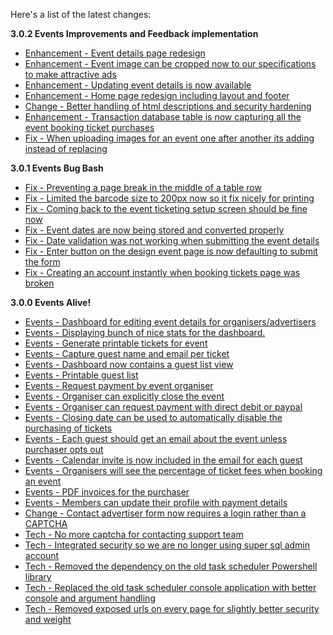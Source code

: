 Here's a list of the latest changes:

**3.0.2 Events Improvements and Feedback implementation**

- [Enhancement - Event details page redesign](https://trello.com/c/h7Kedb0G/378-event-details-page-redesign)
- [Enhancement - Event image can be cropped now to our specifications to make attractive ads](https://trello.com/c/14nMRlUv/404-event-event-ad-needs-specific-sizing-to-suit-the-event-page-redesign)
- [Enhancement - Updating event details is now available](https://trello.com/c/WTutmyLD/371-editing-event-details-needs-to-be-separate-from-regular-ads)
- [Enhancement - Home page redesign including layout and footer](https://trello.com/c/6D8gYRo1/379-home-page-redesign)
- [Change - Better handling of html descriptions and security hardening](https://trello.com/c/TcP5tbER/366-description-vs-html-description)
- [Enhancement - Transaction database table is now capturing all the event booking ticket purchases](https://trello.com/c/KjmmimJD/367-events-capture-transaction-for-ticket-purchases)
- [Fix - When uploading images for an event one after another its adding instead of replacing](https://trello.com/c/TzKE2WCd/406-when-uploading-multiple-event-images-they-keep-adding-instead-of-replacing)

**3.0.1 Events Bug Bash**

- [Fix - Preventing a page break in the middle of a table row](https://trello.com/c/tfbX3lRZ/380-large-guest-list-pdf-does-not-render-well-for-printing-when-the-data-overflows-to-next-page)
- [Fix - Limited the barcode size to 200px now so it fix nicely for printing](https://trello.com/c/tt3RnjWa/385-ticket-barcode-is-too-big-in-the-ticket-printing)
- [Fix - Coming back to the event ticketing setup screen should be fine now](https://trello.com/c/EIH2XS43/388-error-eventticketfield-is-not-defined-when-coming-back-to-the-ticketing-setup-screen)
- [Fix - Event dates are now being stored and converted properly](https://trello.com/c/2WBf3PCu/389-event-dates-are-being-converted-to-utc-in-mongo-database-we-should-be-storing-both-utc-and-server-date)
- [Fix - Date validation was not working when submitting the event details](https://trello.com/c/8F3uKga4/373-date-validation-doesn-t-seem-to-be-working-when-designing-an-event)
- [Fix - Enter button on the design event page is now defaulting to submit the form](https://trello.com/c/G6L2cmHl/368-enter-button-on-design-event-page-is-screwed-up-when-submitting-form)
- [Fix - Creating an account instantly when booking tickets page was broken](https://trello.com/c/2mxsZ7Na/383-creating-an-account-on-book-tickets-page-throws-an-error-existing-logged-in-users-are-fine)

**3.0.0 Events Alive!**

- [Events - Dashboard for editing event details for organisers/advertisers](https://trello.com/c/OdYvdLcx/340-events-event-dashboard-page-ability-to-change-and-add-tickets)
- [Events - Displaying bunch of nice stats for the dashboard.](https://trello.com/c/IvOYgBxu/343-events-event-dashboard-page-should-contain-information-on-all-sold-tickets-and-pricing-summary)
- [Events - Generate printable tickets for event](https://trello.com/c/O3n6hIJt/336-events-generate-tickets-for-event-booking)
- [Events - Capture guest name and email per ticket](https://trello.com/c/nEm83hZT/341-events-ability-to-specify-guests-details-per-ticket-e-g-email-name)
- [Events - Dashboard now contains a guest list view](https://trello.com/c/Ia6Od3Wz/347-events-guest-list-in-events-dashboard)
- [Events - Printable guest list](https://trello.com/c/qw6tccjV/346-events-printable-guest-list)
- [Events - Request payment by event organiser](https://trello.com/c/RQTzQxoe/344-events-organiser-needs-ability-to-request-payment-for-all-the-ticket-fees)
- [Events - Organiser can explicitly close the event](https://trello.com/c/Yifd04gX/360-events-close-event-so-no-more-tickets-can-be-booked-and-payment-can-be-requested)
- [Events - Organiser can request payment with direct debit or paypal](https://trello.com/c/1Y6sOeyG/345-events-organiser-needs-to-specify-bank-details-when-requesting-payment-or-paypal-email)
- [Events - Closing date can be used to automatically disable the purchasing of tickets](https://trello.com/c/eSGhQT1Q/363-allow-the-event-organiser-to-setup-a-closing-date-for-tickets)
- [Events - Each guest should get an email about the event unless purchaser opts out](https://trello.com/c/rWz5XKOv/365-each-guest-should-receive-an-email-for-the-event)
- [Events - Calendar invite is now included in the email for each guest](https://trello.com/c/OFOT0BBd/324-add-calendar-invite-for-each-guest)
- [Events - Organisers will see the percentage of ticket fees when booking an event](https://trello.com/c/4v8Ty9q0/364-events-specify-the-charging-fee-on-the-event-ticketing-setup-booking-page)
- [Events - PDF invoices for the purchaser](https://trello.com/c/N5YQvAjm/348-events-pdf-invoice-for-the-purchaser)
- [Events - Members can update their profile with payment details](https://trello.com/c/5jfeFNQ7/362-user-ability-to-update-their-profile-with-payment-details)
- [Change - Contact advertiser form now requires a login rather than a CAPTCHA](https://trello.com/c/5bxvSRBU/329-contact-advertiser-with-a-login-only-little-counter-intuitive-but-beats-the-captcha-usage-and-more-secure)
- [Tech - No more captcha for contacting support team](https://trello.com/c/BBLPYpTa/331-remove-the-captcha-from-the-contact-us-page-no-need)
- [Tech - Integrated security so we are no longer using super sql admin account](https://trello.com/c/pJOw5IIl/325-all-the-connection-strings-to-be-integrated-security)
- [Tech - Removed the dependency on the old task scheduler Powershell library](https://trello.com/c/FnvaUjRX/327-setup-the-deployment-to-use-the-new-create-scheduled-task-step-to-remove-dependency-on-the-powershell-modules)
- [Tech - Replaced the old task scheduler console application with better console and argument handling](https://trello.com/c/GgVokvAZ/326-replace-task-scheduler-with-bc-exe)
- [Tech - Removed exposed urls on every page for slightly better security and weight](https://trello.com/c/5zcQ1HrS/335-remove-exposed-urls-on-every-page)
